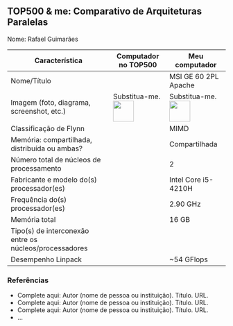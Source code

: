 TOP500 & me: Comparativo de Arquiteturas Paralelas
--------------------------------------------------

Nome: Rafael Guimarães

| Característica                                            | Computador no TOP500  | Meu computador  |
| --------------------------------------------------------- | --------------------- | --------------- |
| Nome/Título                                               |                       |      MSI GE 60 2PL Apache           |
| Imagem (foto, diagrama, screenshot, etc.)                 | Substitua-me. <img src="http://www.top500.org/static//images/Top500_logo.png" width="48"> | Substitua-me. <img src="http://www.top500.org/static//images/Top500_logo.png" width="48">|
| Classificação de Flynn                                    |                       |        MIMD         |
| Memória: compartilhada, distribuída ou ambas?             |                       |        Compartilhada       |
| Número total de núcleos de processamento                  |                       |        2         |
| Fabricante e modelo do(s) processador(es)                 |                       |         Intel Core i5-4210H        |
| Frequência do(s) processador(es)                          |                       |       2.90 GHz          |
| Memória total                                             |                       |          16 GB       |
| Tipo(s) de interconexão entre os núcleos/processadores    |                       |                 |
| Desempenho Linpack                                        |                       |       ~54   GFlops       |

### Referências
- Complete aqui: Autor (nome de pessoa ou instituição). Título. URL.
- Complete aqui: Autor (nome de pessoa ou instituição). Título. URL.
- Complete aqui: Autor (nome de pessoa ou instituição). Título. URL.
- ...
